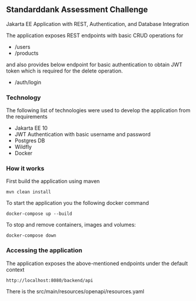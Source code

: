 ## Standarddank Assessment Challenge

Jakarta EE Application with REST, Authentication, and Database Integration

The application exposes REST endpoints with  basic CRUD operations for 

- /users
- /products

and also provides below endpoint for basic authentication to obtain JWT token which is required for the delete operation.

- /auth/login

### Technology
The following list of technologies were used to develop the application from the
requirements

- Jakarta EE 10
- JWT Authentication with basic username and password
- Postgres DB
- Wildfly
- Docker

### How it works
First build the application using maven

	mvn clean install

To start the application you the following docker command 

	docker-compose up --build

To stop and remove containers, images and volumes:

	docker-compose down 

### Accessing the application
The application exposes the above-mentioned endpoints under the default context

    http://localhost:8080/backend/api

There is the src/main/resources/openapi/resources.yaml